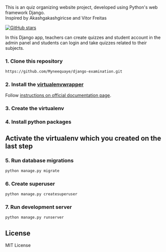 
This is an  quiz organizing website project, developed using Python's web framework Django.<br>
Inspired by Akashgakashgiricse and Vitor Freitas



[![GitHub stars](https://img.shields.io/github/stars/akashgiricse/lets-quiz.svg)](https://github.com/Myneequaye/django-examination/stargazers)

In this Django app, teachers can create quizzes and student account in the admin panel and students can login and take quizzes related to their subjects.



### 1. Clone this repository
```bash
https://github.com/Myneequaye/django-examination.git
```

### 2. Install the [virtualenvwrapper](https://virtualenvwrapper.readthedocs.io/)
Follow [instructions on official documentation page](https://virtualenvwrapper.readthedocs.io/en/latest/install.html).

### 3. Create the virtualenv

### 4. Install python packages

## Activate the virtualenv which you created on the last step

### 5. Run database migrations
```bash
python manage.py migrate
```

### 6. Create superuser
```bash
python manage.py createsuperuser
```

### 7. Run development server
```bash
python manage.py runserver
```

## License
MIT License


